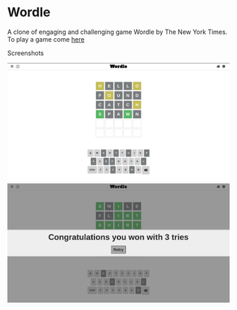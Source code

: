 # Wordle
A clone of engaging and challenging game Wordle by The New York Times.
To play a game come [here](https://sachin4219.github.io/Wordle/)

Screenshots

<img src="./images/wordle-try.png">



<img src="./images/wordle-win.png">
